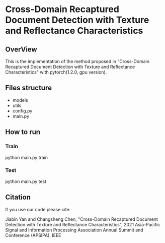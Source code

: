 # Cross-Domain Recaptured Document Detection with Texture and Reflectance Characteristics
## OverView
This is the implementation of the method proposed in "Cross-Domain Recaptured Document Detection with Texture and Reflectance Characteristics" with pytorch(1.2.0, gpu version). 
## Files structure
* models
* utils
* config.py
* main.py
## How to run
### Train
python main.py train
### Test
python main.py test
## Citation
If you use our code please cite:

Jiabin Yan and Changsheng Chen, "Cross-Domain Recaptured Document Detection with Texture and Reflectance Characteristics", 2021 Asia-Pacific Signal and Information Processing Association Annual Summit and Conference (APSIPA), IEEE

